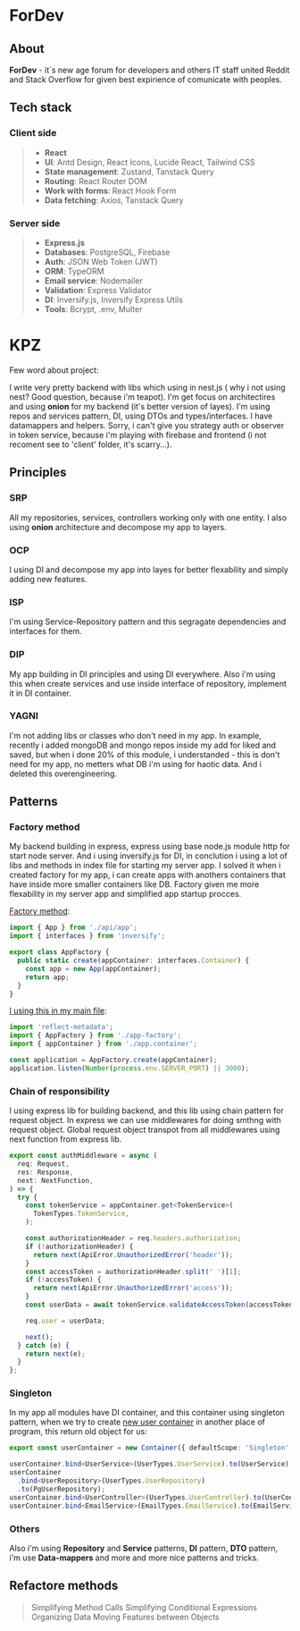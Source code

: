 # ForDev

## About

**ForDev** - it`s new age forum for developers and others IT staff united Reddit and Stack Overflow for given best expirience of comunicate with peoples.

## Tech stack

### Client side

> - **React**
> - **UI**: Antd Design, React Icons, Lucide React, Tailwind CSS
> - **State management**: Zustand, Tanstack Query
> - **Routing**: React Router DOM
> - **Work with forms**: React Hook Form
> - **Data fetching**: Axios, Tanstack Query

### Server side

> - **Express.js**
> - **Databases**: PostgreSQL, Firebase
> - **Auth**: JSON Web Token (JWT)
> - **ORM**: TypeORM
> - **Email service**: Nodemailer
> - **Validation**: Express Validator
> - **DI**: Inversify.js, Inversify Express Utils
> - **Tools**: Bcrypt, .env, Multer

# KPZ

Few word about project:

I write very pretty backend with libs which using in nest.js ( why i not using nest? Good question, because i'm teapot). I'm get focus on architectires and using **onion** for my backend (it's better version of layes). I'm using repos and services pattern, DI, using DTOs and types/interfaces. I have datamappers and helpers. Sorry, i can't give you strategy auth or observer in token service, because i'm playing with firebase and frontend (i not recoment see to 'client' folder, it's scarry...).

## Principles

### SRP

All my repositories, services, controllers working only with one entity. I also using **onion** architecture and decompose my app to layers.

### OCP

I using DI and decompose my app into layes for better flexability and simply adding new features.

### ISP

I'm using Service-Repository pattern and this segragate dependencies and interfaces for them.

### DIP

My app building in DI principles and using DI everywhere. Also i'm using this when create services and use inside interface of repository, implement it in DI container.

### YAGNI

I'm not adding libs or classes who don't need in my app. In example, recently i added mongoDB and mongo repos inside my add for liked and saved, but when i done 20% of this module, i understanded - this is don't need for my app, no metters what DB i'm using for haotic data. And i deleted this overengineering.

## Patterns

### Factory method

My backend building in express, express using base node.js module http for start node server. And i using inversify.js for DI, in conclution i using a lot of libs and methods in index file for starting my server app. I solved it when i created factory for my app, i can create apps with anothers containers that have inside more smaller containers like DB. Factory given me more flexability in my server app and simplified app startup procces.

[Factory method](server/src/app-factory.ts):

``` typescript
import { App } from './api/app';
import { interfaces } from 'inversify';

export class AppFactory {
  public static create(appContainer: interfaces.Container) {
    const app = new App(appContainer);
    return app;
  }
}
```

[I using this in my main file](server/src/main.ts):

``` typescript
import 'reflect-metadata';
import { AppFactory } from './app-factory';
import { appContainer } from './app.container';

const application = AppFactory.create(appContainer);
application.listen(Number(process.env.SERVER_PORT) || 3000);
```

### Chain of responsibility

I using express lib for building backend, and this lib using chain pattern for request object. In express we can use middlewares for doing smthng with request object. Global request object transpot from all middlewares using next function from express lib.

``` typescript
export const authMiddleware = async (
  req: Request,
  res: Response,
  next: NextFunction,
) => {
  try {
    const tokenService = appContainer.get<TokenService>(
      TokenTypes.TokenService,
    );

    const authorizationHeader = req.headers.authorization;
    if (!authorizationHeader) {
      return next(ApiError.UnauthorizedError('header'));
    }
    const accessToken = authorizationHeader.split(' ')[1];
    if (!accessToken) {
      return next(ApiError.UnauthorizedError('access'));
    }
    const userData = await tokenService.validateAccessToken(accessToken);

    req.user = userData;

    next();
  } catch (e) {
    return next(e);
  }
};
```

### Singleton

In my app all modules have DI container, and this container using singleton pattern, when we try to create [new user container](server/src/core/containers/user.container.ts) in another place of program, this return old object for us:

``` typescript
export const userContainer = new Container({ defaultScope: 'Singleton' });

userContainer.bind<UserService>(UserTypes.UserService).to(UserService);
userContainer
  .bind<UserRepository>(UserTypes.UserRepository)
  .to(PgUserRepository);
userContainer.bind<UserController>(UserTypes.UserController).to(UserController);
userContainer.bind<EmailService>(EmailTypes.EmailService).to(EmailService);
```

### Others

Also i'm using **Repository** and **Service** patterns, **DI** pattern, **DTO** pattern, i'm use **Data-mappers** and more and more nice patterns and tricks.

## Refactore methods

> Simplifying Method Calls
> Simplifying Conditional Expressions
> Organizing Data
> Moving Features between Objects
